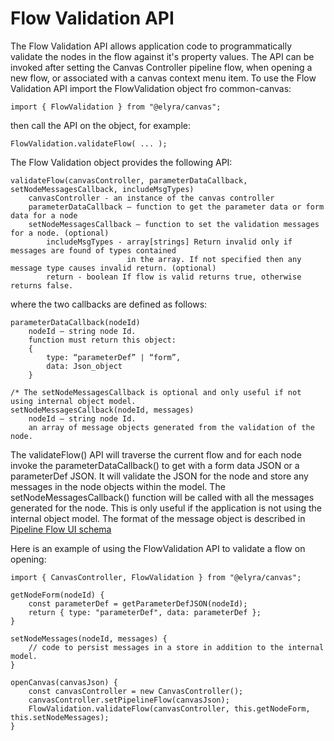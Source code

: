 # Flow Validation API

  The Flow Validation API allows application code to programmatically validate the nodes in the flow against it's property values.  The API can be invoked after setting the Canvas Controller pipeline flow, when opening a new flow, or associated with a canvas context menu item.  To use the Flow Validation API import the FlowValidation object fro common-canvas:
```
import { FlowValidation } from "@elyra/canvas";
```
then call the API on the object, for example:
```
FlowValidation.validateFlow( ... );
```

The Flow Validation object provides the following API:

```
validateFlow(canvasController, parameterDataCallback, setNodeMessagesCallback, includeMsgTypes)
	canvasController - an instance of the canvas controller 
	parameterDataCallback – function to get the parameter data or form data for a node
	setNodeMessagesCallback – function to set the validation messages for a node. (optional)
        includeMsgTypes - array[strings] Return invalid only if messages are found of types contained 
                          in the array. If not specified then any message type causes invalid return. (optional)
        return - boolean If flow is valid returns true, otherwise returns false.
```
where the two callbacks are defined as follows:
```
parameterDataCallback(nodeId)
	nodeId – string node Id.
	function must return this object:
	{
		type: “parameterDef” | “form”,
		data: Json_object
	}

/* The setNodeMessagesCallback is optional and only useful if not using internal object model.
setNodeMessagesCallback(nodeId, messages)
	nodeId – string node Id.
	an array of message objects generated from the validation of the node.
``` 

The validateFlow() API will traverse the current flow and for each node invoke the parameterDataCallback() to get with a form data JSON or a parameterDef JSON.  It will validate the JSON for the node and store any messages in the node objects within the model.  The setNodeMessagesCallback() function will be called with all the messages generated for the node.  This is only useful if the application is not using the internal object model.
The format of the message object is described in [Pipeline Flow UI schema](https://github.com/elyra-ai/wdp-pipeline-schemas/blob/master/common-pipeline/pipeline-flow/pipeline-flow-ui-v1-schema.json) 

Here is an example of using the FlowValidation API to validate a flow on opening:

```
import { CanvasController, FlowValidation } from "@elyra/canvas";

getNodeForm(nodeId) {
    const parameterDef = getParameterDefJSON(nodeId);
    return { type: "parameterDef", data: parameterDef };
}

setNodeMessages(nodeId, messages) {
    // code to persist messages in a store in addition to the internal model.
}

openCanvas(canvasJson) {
    const canvasController = new CanvasController();
    canvasController.setPipelineFlow(canvasJson);
    FlowValidation.validateFlow(canvasController, this.getNodeForm, this.setNodeMessages);
}

```

